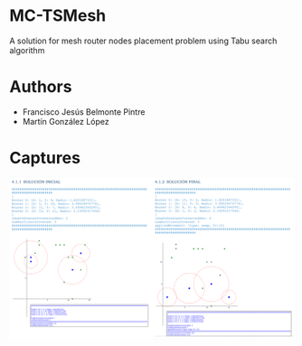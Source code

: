 # MC-TSMesh

A solution for mesh router nodes placement problem using Tabu search algorithm

# Authors
 - Francisco Jesús Belmonte Pintre
 - Martín González López

# Captures
<p align="center">
  <img src="https://raw.githubusercontent.com/franloradr/MC-TSMesh/master/results/result_1.png">
</p><br>
